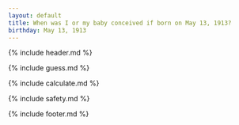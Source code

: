 ```yaml
---
layout: default
title: When was I or my baby conceived if born on May 13, 1913?
birthday: May 13, 1913
---
```


{% include header.md %}

{% include guess.md %}

{% include calculate.md %}

{% include safety.md %}

{% include footer.md %}



